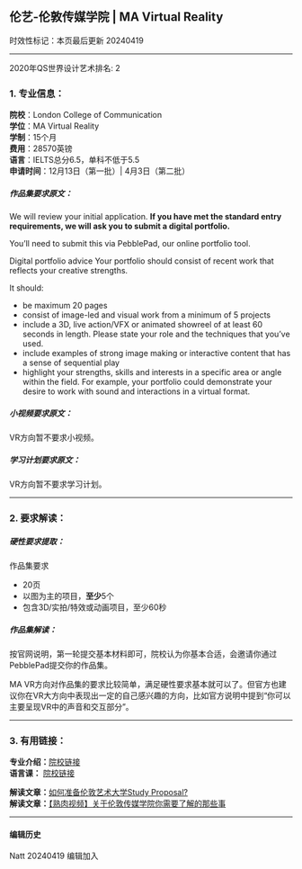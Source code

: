 ## 伦艺-伦敦传媒学院 | MA Virtual Reality    
时效性标记：本页最后更新 20240419  

---
2020年QS世界设计艺术排名: 2  

### 1. 专业信息：  

**院校**：London College of Communication  
**学位**：MA Virtual Reality  
**学制**：15个月  
**费用**：28570英镑  
**语言**：IELTS总分6.5，单科不低于5.5  
**申请时间**：12月13日（第一批）| 4月3日（第二批）  


##### 作品集要求原文：

We will review your initial application. **If you have met the standard entry requirements, we will ask you to submit a digital portfolio.**

You’ll need to submit this via PebblePad, our online portfolio tool.

Digital portfolio advice
Your portfolio should consist of recent work that reflects your creative strengths.

It should:

- be maximum 20 pages
- consist of image-led and visual work from a minimum of 5 projects
- include a 3D, live action/VFX or animated showreel of at least 60 seconds in length. Please state your role and the techniques that you’ve used.
- include examples of strong image making or interactive content that has a sense of sequential play
- highlight your strengths, skills and interests in a specific area or angle within the field. For example, your portfolio could demonstrate your desire to work with sound and interactions in a virtual format.

##### 小视频要求原文：
VR方向暂不要求小视频。

##### 学习计划要求原文：
VR方向暂不要求学习计划。


---


### 2. 要求解读：  

##### 硬性要求提取：
作品集要求
- 20页
- 以图为主的项目，**至少**5个  
- 包含3D/实拍/特效或动画项目，至少60秒  

##### 作品集解读：  

按官网说明，第一轮提交基本材料即可，院校认为你基本合适，会邀请你通过PebblePad提交你的作品集。  

MA VR方向对作品集的要求比较简单，满足硬性要求基本就可以了。但官方也建议你在VR大方向中表现出一定的自己感兴趣的方向，比如官方说明中提到“你可以主要呈现VR中的声音和交互部分”。



---


### 3. 有用链接：

**专业介绍：**[院校链接](https://www.arts.ac.uk/subjects/animation-interactive-film-and-sound/postgraduate/ma-virtual-reality-lcc)  
**语言课：** [院校链接](https://www.arts.ac.uk/study-at-ual/international/presessional-academic-english-programme)  

**解读文章：**[如何准备伦敦艺术大学Study Proposal?](http://www.makebi.com.cn/32120.html)  
**解读文章：**[【熟肉视频】关于伦敦传媒学院你需要了解的那些事](http://www.makebi.com.cn/27603.html)  



---


#### 编辑历史  
Natt 20240419 编辑加入